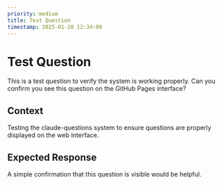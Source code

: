 ```yaml
---
priority: medium
title: Test Question
timestamp: 2025-01-20 12:34:00
---
```


# Test Question

This is a test question to verify the system is working properly. Can you confirm you see this question on the GitHub Pages interface?

## Context
Testing the claude-questions system to ensure questions are properly displayed on the web interface.

## Expected Response
A simple confirmation that this question is visible would be helpful.